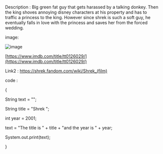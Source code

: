 Description : Big green fat guy that gets harassed by a talking donkey. Then the king shoves annoying disney characters at his property and has to traffic a princess to the king. However since shrek is such a soft guy, he eventually falls in love with the princess and saves her from the forced wedding.

image:

![image](https://user-images.githubusercontent.com/89480036/187801281-b2ba5b76-4b48-42cd-a86b-6b605c0c4213.png)

[https://www.imdb.com/title/tt0126029/](https://www.imdb.com/title/tt0126029/)

Link2 : https://shrek.fandom.com/wiki/Shrek_(film)

code : 

{

String text = "";

String title = "Shrek ";

int year = 2001;

text = "The title is " + title + "and the year is " + year;

System.out.print(text);

}
